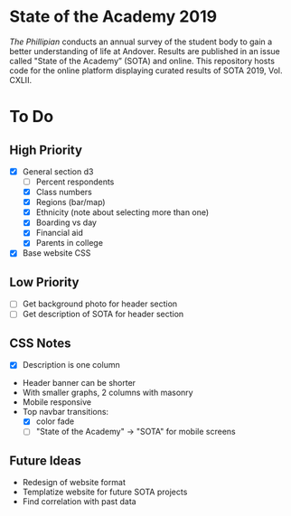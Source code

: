 # State of the Academy 2019

*The Phillipian* conducts an annual survey of the student body to gain a better understanding of life at Andover. Results are published in an issue called "State of the Academy” (SOTA) and online. This repository hosts code for the online platform displaying curated results of SOTA 2019, Vol. CXLII.

# To Do

## High Priority
- [x] General section d3
  - [ ] Percent respondents
  - [x] Class numbers
  - [x] Regions (bar/map)
  - [x] Ethnicity (note about selecting more than one)
  - [x] Boarding vs day
  - [x] Financial aid
  - [x] Parents in college
- [x] Base website CSS

## Low Priority
- [ ] Get background photo for header section
- [ ] Get description of SOTA for header section

## CSS Notes
- [x] Description is one column
- Header banner can be shorter
- With smaller graphs, 2 columns with masonry
- Mobile responsive
- Top navbar transitions: 
  - [x] color fade
  - [ ] "State of the Academy" &rarr; "SOTA" for mobile screens

## Future Ideas
- Redesign of website format
- Templatize website for future SOTA projects
- Find correlation with past data
